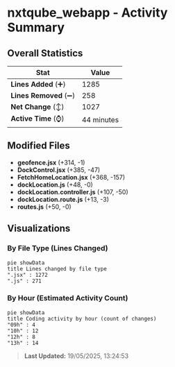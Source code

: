# nxtqube_webapp - Activity Summary 

## Overall Statistics

| Stat                   | Value                                                             |
| ---------------------- | ----------------------------------------------------------------- |
| **Lines Added** (➕)   | 1285                                          |
| **Lines Removed** (➖) | 258                                        |
| **Net Change** (↕)    | 1027                |
| **Active Time** (⌚)   | 44 minutes |


## Modified Files
- **geofence.jsx** (+314, -1)
- **DockControl.jsx** (+385, -47)
- **FetchHomeLocation.jsx** (+368, -157)
- **dockLocation.js** (+48, -0)
- **dockLocation.controller.js** (+107, -50)
- **dockLocation.route.js** (+13, -3)
- **routes.js** (+50, -0)

## Visualizations

### By File Type (Lines Changed)

```mermaid
pie showData
title Lines changed by file type
".jsx" : 1272
".js" : 271
```

### By Hour (Estimated Activity Count)

```mermaid
pie showData
title Coding activity by hour (count of changes)
"09h" : 4
"10h" : 12
"12h" : 8
"13h" : 14
```


> **Last Updated:** 19/05/2025, 13:24:53